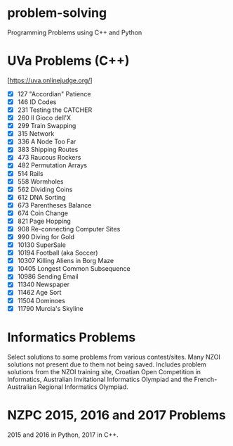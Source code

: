 # problem-solving
Programming Problems using C++ and Python
# UVa Problems (C++)
[https://uva.onlinejudge.org/]
- [x] 127 "Accordian" Patience
- [x] 146 ID Codes
- [x] 231 Testing the CATCHER
- [x] 260 Il Gioco dell'X
- [x] 299 Train Swapping
- [x] 315 Network
- [x] 336 A Node Too Far
- [x] 383 Shipping Routes
- [x] 473 Raucous Rockers
- [x] 482 Permutation Arrays
- [x] 514 Rails
- [x] 558 Wormholes
- [x] 562 Dividing Coins
- [x] 612 DNA Sorting
- [x] 673 Parentheses Balance
- [x] 674 Coin Change
- [x] 821 Page Hopping
- [x] 908 Re-connecting Computer Sites
- [x] 990 Diving for Gold
- [x] 10130 SuperSale
- [x] 10194 Football (aka Soccer)
- [x] 10307 Killing Aliens in Borg Maze
- [x] 10405 Longest Common Subsequence
- [x] 10986 Sending Email
- [x] 11340 Newspaper
- [x] 11462 Age Sort
- [x] 11504 Dominoes
- [x] 11790 Murcia's Skyline

# Informatics Problems
Select solutions to some problems from various contest/sites. Many NZOI solutions not present due to them not being saved.
Includes problem solutions from the NZOI training site, Croatian Open Competition in Informatics, Australian Invitational Informatics Olympiad and the French-Australian Regional Informatics Olympiad.

# NZPC 2015, 2016 and 2017 Problems
2015 and 2016 in Python, 2017 in C++.
